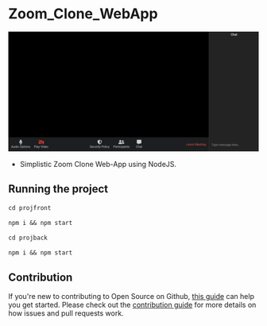 # Zoom_Clone_WebApp

![Clone_Pics](https://github.com/raghavk16/Zoom_Clone_WebApp/blob/master/zoom_clone_ss.png?raw=true)

* Simplistic Zoom Clone Web-App using NodeJS.

## Running the project

```
cd projfront
```
```
npm i && npm start
```
```
cd projback
```
```
npm i && npm start
```

## Contribution

If you're new to contributing to Open Source on Github, [this guide](https://guides.github.com/activities/contributing-to-open-source/) can help you get started. Please check out the [contribution guide](https://gist.github.com/MarcDiethelm/7303312) for more details on how issues and pull requests work.
